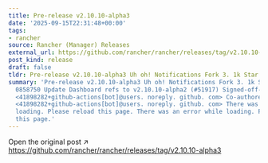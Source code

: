 ```yaml
---
title: Pre-release v2.10.10-alpha3
date: '2025-09-15T22:31:48+00:00'
tags:
- rancher
source: Rancher (Manager) Releases
external_url: https://github.com/rancher/rancher/releases/tag/v2.10.10-alpha3
post_kind: release
draft: false
tldr: Pre-release v2.10.10-alpha3 Uh oh! Notifications Fork 3. 1k Star 24.
summary: 'Pre-release v2.10.10-alpha3 Uh oh! Notifications Fork 3. 1k Star 24. 7k
  0858750 Update Dashboard refs to v2.10.10-alpha2 (#51917) Signed-off-by: github-actions[bot]
  <41898282+github-actions[bot]@users. noreply. github. com> Co-authored-by: github-actions[bot]
  <41898282+github-actions[bot]@users. noreply. github. com> There was an error while
  loading. Please reload this page. There was an error while loading. Please reload
  this page.'
---
```

Open the original post ↗ https://github.com/rancher/rancher/releases/tag/v2.10.10-alpha3
